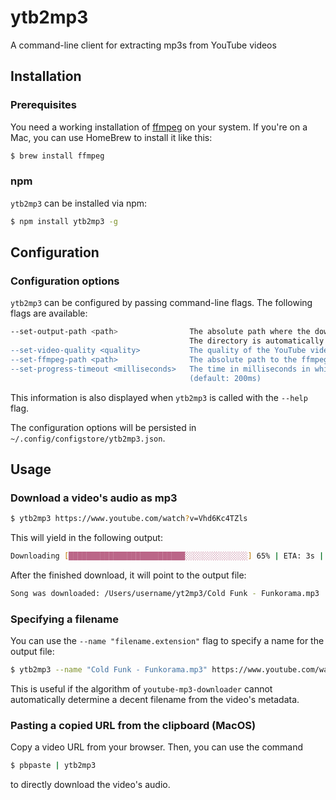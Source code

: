# ytb2mp3

A command-line client for extracting mp3s from YouTube videos

## Installation

### Prerequisites

You need a working installation of [ffmpeg](https://www.ffmpeg.org/) on your system. If you're on a Mac, you can use HomeBrew to install it like this:

```bash
$ brew install ffmpeg
```

### npm

`ytb2mp3` can be installed via npm:

```bash
$ npm install ytb2mp3 -g
```

## Configuration

### Configuration options

`ytb2mp3` can be configured by passing command-line flags. The following flags are available:

```bash
--set-output-path <path>                The absolute path where the downloaded files should be stored (default: /tmp)
                                        The directory is automatically created if it doesn't exist
--set-video-quality <quality>           The quality of the YouTube videos that should be requested (default: highesst)
--set-ffmpeg-path <path>                The absolute path to the ffmpeg binary (default: /usr/local/bin/ffmpeg)
--set-progress-timeout <milliseconds>   The time in milliseconds in which the download progress should be refreshed
                                        (default: 200ms)
```

This information is also displayed when `ytb2mp3` is called with the `--help` flag.

The configuration options will be persisted in `~/.config/configstore/ytb2mp3.json`.

## Usage

### Download a video's audio as mp3

```bash
$ ytb2mp3 https://www.youtube.com/watch?v=Vhd6Kc4TZls
```

This will yield in the following output:

```bash
Downloading [██████████████████████████░░░░░░░░░░░░░░] 65% | ETA: 3s | Runtime: 4s | Speed: 1518.28 kbytes/sec
```

After the finished download, it will point to the output file:

```bash
Song was downloaded: /Users/username/yt2mp3/Cold Funk - Funkorama.mp3
```

### Specifying a filename

You can use the `--name "filename.extension"` flag to specify a name for the output file:

```bash
$ ytb2mp3 --name "Cold Funk - Funkorama.mp3" https://www.youtube.com/watch?v=Vhd6Kc4TZls
```

This is useful if the algorithm of `youtube-mp3-downloader` cannot automatically determine a decent filename from the video's metadata.

### Pasting a copied URL from the clipboard (MacOS)

Copy a video URL from your browser. Then, you can use the command

```bash
$ pbpaste | ytb2mp3
```

to directly download the video's audio.
